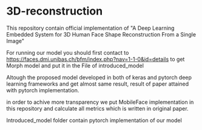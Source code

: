 # 3D-reconstruction

This repository contain official implementation of "A Deep Learning Embedded System for 3D Human Face Shape Reconstruction From a Single Image" 

For running our model you should first contact to https://faces.dmi.unibas.ch/bfm/index.php?nav=1-1-0&id=details to get Morph model and put it in the File of introduced_model

Altough the proposed model developed in both of keras and pytorch deep learning frameworks and get almost same result, result of paper attained with pytorch implementation. 

in order to achive more transparency we put MobileFace implementation in this repository and calculate all metrics which is written in original paper.

Introduced_model folder contain pytorch implementation of our model



